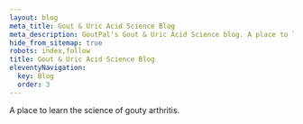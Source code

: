 ```yaml
---
layout: blog
meta_title: Gout & Uric Acid Science Blog
meta_description: GoutPal's Gout & Uric Acid Science blog. A place to learn the science of gouty arthritis.
hide_from_sitemap: true
robots: index,follow
title: Gout & Uric Acid Science Blog
eleventyNavigation:
  key: Blog
  order: 3
---
```


A place to learn the science of gouty arthritis.

